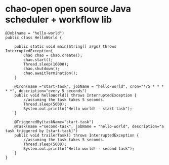 # chao-open  open source Java scheduler + workflow lib

	@Job(name = "hello-world")
	public class HelloWorld {
	
		public static void main(String[] args) throws InterruptedException{
			Chao chao = Chao.create();
			chao.start();
			Thread.sleep(16000);
			chao.shutdown();
			chao.awaitTermination();
		}
	
		@Cron(name ="start-task", jobName = "hello-world", cron="*/5 * * * * *", description="every 5 seconds")
		public void helloWorld() throws InterruptedException {
			//assuming the task takes 5 seconds.
			Thread.sleep(5000);
			System.out.println("Hello world! - start task");
		}
	
		@TriggeredBy(taskName="start-task")
		@Task(name ="second-task", jobName = "hello-world", description="a task triggered by [start-task]")
		public void trailerTask() throws InterruptedException {
			//assuming the task takes 5 seconds.
			Thread.sleep(5000);
			System.out.println("Hello world! - second task");
		}
	}

